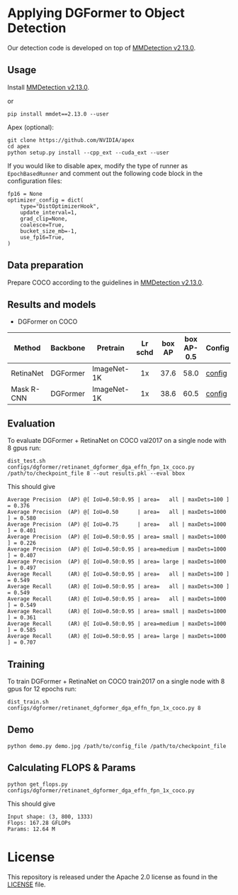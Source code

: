 # Applying DGFormer to Object Detection

Our detection code is developed on top of [MMDetection v2.13.0](https://github.com/open-mmlab/mmdetection/tree/v2.13.0).


## Usage

Install [MMDetection v2.13.0](https://github.com/open-mmlab/mmdetection/tree/v2.13.0).

or

```
pip install mmdet==2.13.0 --user
```

Apex (optional):
```
git clone https://github.com/NVIDIA/apex
cd apex
python setup.py install --cpp_ext --cuda_ext --user
```

If you would like to disable apex, modify the type of runner as `EpochBasedRunner` and comment out the following code block in the configuration files:
```
fp16 = None
optimizer_config = dict(
    type="DistOptimizerHook",
    update_interval=1,
    grad_clip=None,
    coalesce=True,
    bucket_size_mb=-1,
    use_fp16=True,
)
```

## Data preparation

Prepare COCO according to the guidelines in [MMDetection v2.13.0](https://github.com/open-mmlab/mmdetection/tree/v2.13.0).


## Results and models

- DGFormer on COCO

| Method       | Backbone   | Pretrain    | Lr schd |  box AP  | box AP-0.5  | Config                                              | Download                                                                                          |
|--------------|------------|-------------|:-----:|:----------:|:-----------:|-------------------------------------------------------|---------------------------------------------------------------------------------------------------|
|  RetinaNet   | DGFormer   | ImageNet-1K |   1x   |    37.6    |     58.0    | [config](configs/dgformer/retinanet_dgformer_dga_effn_fpn_1x_coco.py) | [log](work_dirs/retinanet_dgformer_dga_effn_fpn_1x_coco/20230721_082820.log.json) & [model](https://drive.google.com/file/d/13SaiOJ9hH7Wwg_AyeQ158LNV9vtjq6Lu/view?usp=sharing) |
| Mask R-CNN   | DGFormer   | ImageNet-1K |  1x  |    38.6    |     60.5    | [config](configs/dgformer/mask_rcnn_dgformer_fpn_1x_coco.py) | [log](work_dirs/mask_rcnn_dgformer_fpn_1x_coco/20230722_002453.log.json) & [model](https://github.com/ISCLab-Bistu/DGFormer/tree/main/detection/work_dirs/mask_rcnn_dgformer_fpn_1x_coco/latest.pth) |





## Evaluation
To evaluate DGFormer + RetinaNet on COCO val2017 on a single node with 8 gpus run:
```
dist_test.sh configs/dgformer/retinanet_dgformer_dga_effn_fpn_1x_coco.py /path/to/checkpoint_file 8 --out results.pkl --eval bbox
```
This should give
```
Average Precision  (AP) @[ IoU=0.50:0.95 | area=   all | maxDets=100 ] = 0.376
Average Precision  (AP) @[ IoU=0.50      | area=   all | maxDets=1000 ] = 0.580
Average Precision  (AP) @[ IoU=0.75      | area=   all | maxDets=1000 ] = 0.401
Average Precision  (AP) @[ IoU=0.50:0.95 | area= small | maxDets=1000 ] = 0.226
Average Precision  (AP) @[ IoU=0.50:0.95 | area=medium | maxDets=1000 ] = 0.407
Average Precision  (AP) @[ IoU=0.50:0.95 | area= large | maxDets=1000 ] = 0.497
Average Recall     (AR) @[ IoU=0.50:0.95 | area=   all | maxDets=100 ] = 0.549
Average Recall     (AR) @[ IoU=0.50:0.95 | area=   all | maxDets=300 ] = 0.549
Average Recall     (AR) @[ IoU=0.50:0.95 | area=   all | maxDets=1000 ] = 0.549
Average Recall     (AR) @[ IoU=0.50:0.95 | area= small | maxDets=1000 ] = 0.361
Average Recall     (AR) @[ IoU=0.50:0.95 | area=medium | maxDets=1000 ] = 0.585
Average Recall     (AR) @[ IoU=0.50:0.95 | area= large | maxDets=1000 ] = 0.707
```


## Training
To train DGFormer + RetinaNet on COCO train2017 on a single node with 8 gpus for 12 epochs run:

```
dist_train.sh configs/dgformer/retinanet_dgformer_dga_effn_fpn_1x_coco.py 8
```

## Demo
```
python demo.py demo.jpg /path/to/config_file /path/to/checkpoint_file
```


## Calculating FLOPS & Params

```
python get_flops.py configs/dgformer/retinanet_dgformer_dga_effn_fpn_1x_coco.py
```
This should give
```
Input shape: (3, 800, 1333)
Flops: 167.28 GFLOPs
Params: 12.64 M
```

# License
This repository is released under the Apache 2.0 license as found in the [LICENSE](LICENSE) file.
